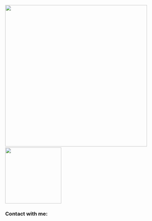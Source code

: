 <img src="https://github-readme-stats.vercel.app/api?username=deryatas&show_icons=true&theme=radical" width="455">&nbsp;&nbsp;&nbsp;<img src="https://github-readme-stats.vercel.app/api/top-langs/?username=deryatas&layout=compact&show_icons=true&theme=radical" height="180">

### Contact with me:


